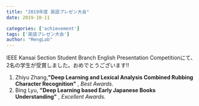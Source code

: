 ```yaml
---
title: "2019年度 英語プレゼン大会"
date: 2019-10-11

categories: ['achievement']
tags: ['英語プレゼン大会']
author: "MengLab"
---
```

IEEE Kansai Section Student Branch English Presentation Competitionにて、2名の学生が受賞しました。おめでとうございます!!

1. Zhiyu Zhang,**"Deep Learning and Lexical Analysis Combined Rubbing Character Recognition"** , *Best Awards.*
1. Bing Lyu, **"Deep Learning based Early Japanese Books Understanding"** , *Excellent Awards.*
